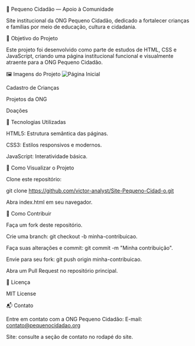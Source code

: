 🧒 Pequeno Cidadão — Apoio à Comunidade






Site institucional da ONG Pequeno Cidadão, dedicado a fortalecer crianças e famílias por meio de educação, cultura e cidadania.

📌 Objetivo do Projeto

Este projeto foi desenvolvido como parte de estudos de HTML, CSS e JavaScript, criando uma página institucional funcional e visualmente atraente para a ONG Pequeno Cidadão.

🖼️ Imagens do Projeto
![Página Inicial](https://raw.githubusercontent.com/victor-analyst/Site-Pequeno-Cidad-o/main/images/index.jpg)

Cadastro de Crianças

Projetos da ONG

Doações

🧰 Tecnologias Utilizadas

HTML5: Estrutura semântica das páginas.

CSS3: Estilos responsivos e modernos.

JavaScript: Interatividade básica.

🚀 Como Visualizar o Projeto

Clone este repositório:

git clone https://github.com/victor-analyst/Site-Pequeno-Cidad-o.git


Abra index.html em seu navegador.

🤝 Como Contribuir

Faça um fork deste repositório.

Crie uma branch: git checkout -b minha-contribuicao.

Faça suas alterações e commit: git commit -m "Minha contribuição".

Envie para seu fork: git push origin minha-contribuicao.

Abra um Pull Request no repositório principal.

📄 Licença

MIT License

📬 Contato

Entre em contato com a ONG Pequeno Cidadão:
E-mail: contato@pequenocidadao.org

Site: consulte a seção de contato no rodapé do site.
